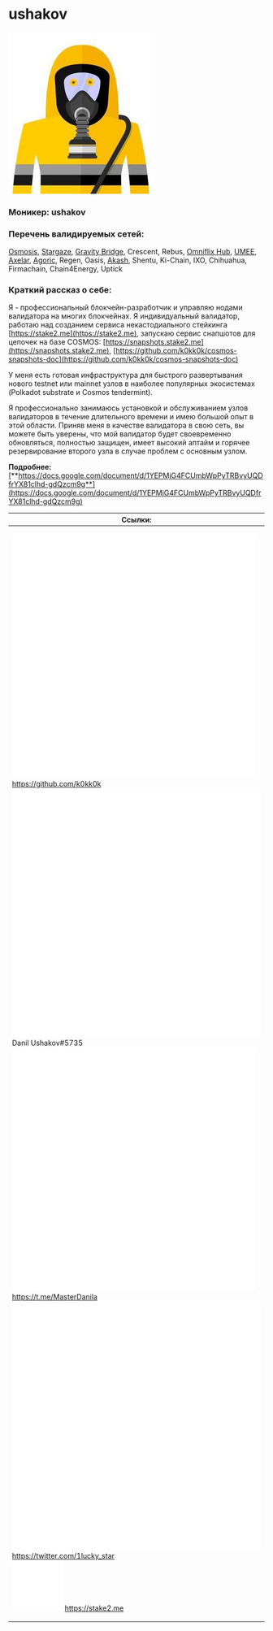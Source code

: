 # ushakov

<img src="../../.gitbook/assets/image (6).png" alt="" data-size="original">

### **Моникер:**  ushakov

### **Перечень валидируемых сетей:**

[Osmosis](../../cosmobook/osmosis.md), [Stargaze](../../cosmobook/stargaze.md), [Gravity Bridge](../../cosmobook/gravity-bridge.md), Crescent, Rebus, [Omniflix Hub](../../cosmobook/omniflix.md), [UMEE](../../readme/umee.md), [Axelar](../../cosmobook/axelar-network.md), [Agoric](../../cosmobook/agoric.md), Regen, Oasis, [Akash](../../cosmobook/akash.md), Shentu, Ki-Chain, IXO, Chihuahua, Firmachain, Chain4Energy, Uptick

### **Краткий рассказ о себе:**

Я - профессиональный блокчейн-разработчик и управляю нодами валидатора на многих блокчейнах. Я индивидуальный валидатор, работаю над созданием сервиса некастодиального стейкинга [https://stake2.me](https://stake2.me), запускаю сервис снапшотов для цепочек на базе COSMOS: [https://snapshots.stake2.me](https://snapshots.stake2.me), [https://github.com/k0kk0k/cosmos-snapshots-doc](https://github.com/k0kk0k/cosmos-snapshots-doc)

У меня есть готовая инфраструктура для быстрого развертывания нового testnet или mainnet узлов в наиболее популярных экосистемах (Polkadot substrate и Cosmos tendermint).

Я профессионально занимаюсь установкой и обслуживанием узлов валидаторов в течение длительного времени и имею большой опыт в этой области. Приняв меня в качестве валидатора в свою сеть, вы можете быть уверены, что мой валидатор будет своевременно обновляться, полностью защищен, имеет высокий аптайм и горячее резервирование второго узла в случае проблем с основным узлом.

**Подробнее:** [**https://docs.google.com/document/d/1YEPMjG4FCUmbWpPyTRBvyUQDfrYX81clhd-gdQzcm9g**](https://docs.google.com/document/d/1YEPMjG4FCUmbWpPyTRBvyUQDfrYX81clhd-gdQzcm9g)

| Ссылки:                                                                                                                                                                                                                                                                                                                                                                                                                                                                                                                                                                                                                                                                                                                                                   |
| --------------------------------------------------------------------------------------------------------------------------------------------------------------------------------------------------------------------------------------------------------------------------------------------------------------------------------------------------------------------------------------------------------------------------------------------------------------------------------------------------------------------------------------------------------------------------------------------------------------------------------------------------------------------------------------------------------------------------------------------------------- |
| <p><img src="../../.gitbook/assets/icons8-github-480 (2).png" alt="" data-size="line"> <a href="https://github.com/k0kk0k">https://github.com/k0kk0k</a><br><img src="../../.gitbook/assets/icons8-discord-500 (1).png" alt="" data-size="line"> Danil Ushakov#5735<br><img src="../../.gitbook/assets/icons8-телеграмма-app-480 (3).png" alt="" data-size="line"> <a href="https://t.me/MasterDanila">https://t.me/MasterDanila</a><br><img src="../../.gitbook/assets/icons8-твиттер-500 (5).png" alt="" data-size="line"> <a href="https://twitter.com/1lucky_star">https://twitter.com/1lucky_star</a><br><img src="../../.gitbook/assets/icons8-интернет-100 (2).png" alt="" data-size="line"> <a href="https://stake2.me">https://stake2.me</a></p> |



